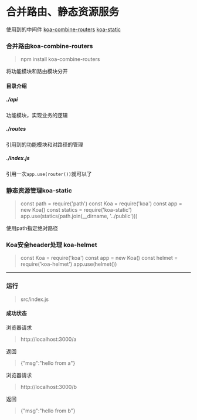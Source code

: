 # 合并路由、静态资源服务
使用到的中间件
[koa-combine-routers](https://www.npmjs.com/package/koa-combine-routers)
[koa-static](https://www.npmjs.com/package/koa-static)


### 合并路由koa-combine-routers
> npm install koa-combine-routers

将功能模块和路由模块分开

#### 目录介绍

##### ./api
功能模块，实现业务的逻辑

##### ./routes
引用到的功能模块和对路径的管理

##### ./index.js
引用一次`app.use(router())`就可以了


### 静态资源管理koa-static
> const path = require('path')
> const Koa = require('koa')
> const app = new Koa()
> const statics = require('koa-static')
> app.use(statics(path.join(__dirname, '../public')))

使用path指定绝对路径

### Koa安全header处理 koa-helmet
> const Koa = require('koa')
> const app = new Koa()
> const helmet = require('koa-helmet')
> app.use(helmet())


****

### 运行
> src/index.js

#### 成功状态
浏览器请求
> http://localhost:3000/a

返回
> {"msg":"hello from a"}

浏览器请求
> http://localhost:3000/b

返回
> {"msg":"hello from b"}